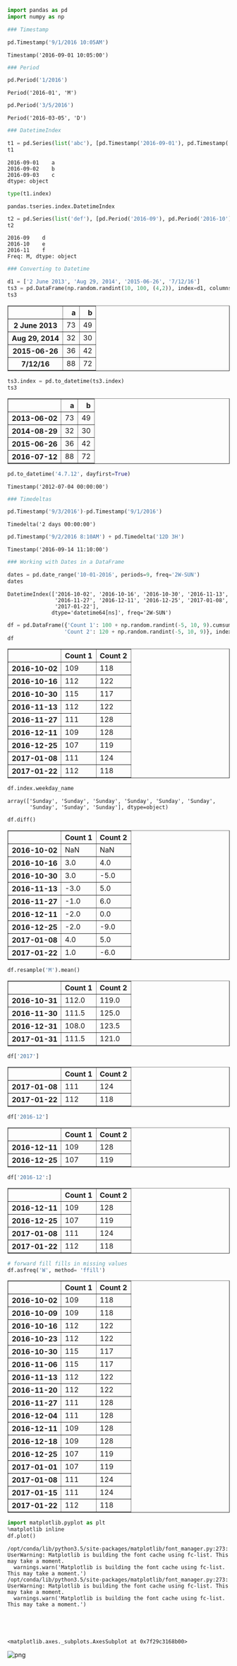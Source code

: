 

```python
import pandas as pd
import numpy as np

```


```python
### Timestamp
```


```python
pd.Timestamp('9/1/2016 10:05AM')
```




    Timestamp('2016-09-01 10:05:00')




```python
### Period
```


```python
pd.Period('1/2016')
```




    Period('2016-01', 'M')




```python
pd.Period('3/5/2016')
```




    Period('2016-03-05', 'D')




```python
### DatetimeIndex

```


```python
t1 = pd.Series(list('abc'), [pd.Timestamp('2016-09-01'), pd.Timestamp('2016-09-02'), pd.Timestamp('2016-09-03')])
t1
```




    2016-09-01    a
    2016-09-02    b
    2016-09-03    c
    dtype: object




```python
type(t1.index)
```




    pandas.tseries.index.DatetimeIndex




```python
t2 = pd.Series(list('def'), [pd.Period('2016-09'), pd.Period('2016-10'), pd.Period('2016-11')])
t2
```




    2016-09    d
    2016-10    e
    2016-11    f
    Freq: M, dtype: object




```python
### Converting to Datetime
```


```python
d1 = ['2 June 2013', 'Aug 29, 2014', '2015-06-26', '7/12/16']
ts3 = pd.DataFrame(np.random.randint(10, 100, (4,2)), index=d1, columns=list('ab'))
ts3
```




<div>
<table border="1" class="dataframe">
  <thead>
    <tr style="text-align: right;">
      <th></th>
      <th>a</th>
      <th>b</th>
    </tr>
  </thead>
  <tbody>
    <tr>
      <th>2 June 2013</th>
      <td>73</td>
      <td>49</td>
    </tr>
    <tr>
      <th>Aug 29, 2014</th>
      <td>32</td>
      <td>30</td>
    </tr>
    <tr>
      <th>2015-06-26</th>
      <td>36</td>
      <td>42</td>
    </tr>
    <tr>
      <th>7/12/16</th>
      <td>88</td>
      <td>72</td>
    </tr>
  </tbody>
</table>
</div>




```python
ts3.index = pd.to_datetime(ts3.index)
ts3

```




<div>
<table border="1" class="dataframe">
  <thead>
    <tr style="text-align: right;">
      <th></th>
      <th>a</th>
      <th>b</th>
    </tr>
  </thead>
  <tbody>
    <tr>
      <th>2013-06-02</th>
      <td>73</td>
      <td>49</td>
    </tr>
    <tr>
      <th>2014-08-29</th>
      <td>32</td>
      <td>30</td>
    </tr>
    <tr>
      <th>2015-06-26</th>
      <td>36</td>
      <td>42</td>
    </tr>
    <tr>
      <th>2016-07-12</th>
      <td>88</td>
      <td>72</td>
    </tr>
  </tbody>
</table>
</div>




```python
pd.to_datetime('4.7.12', dayfirst=True)
```




    Timestamp('2012-07-04 00:00:00')




```python
### Timedeltas
```


```python
pd.Timestamp('9/3/2016')-pd.Timestamp('9/1/2016')

```




    Timedelta('2 days 00:00:00')




```python
pd.Timestamp('9/2/2016 8:10AM') + pd.Timedelta('12D 3H')
```




    Timestamp('2016-09-14 11:10:00')




```python
### Working with Dates in a DataFrame
```


```python
dates = pd.date_range('10-01-2016', periods=9, freq='2W-SUN')
dates
```




    DatetimeIndex(['2016-10-02', '2016-10-16', '2016-10-30', '2016-11-13',
                   '2016-11-27', '2016-12-11', '2016-12-25', '2017-01-08',
                   '2017-01-22'],
                  dtype='datetime64[ns]', freq='2W-SUN')




```python
df = pd.DataFrame({'Count 1': 100 + np.random.randint(-5, 10, 9).cumsum(),
                  'Count 2': 120 + np.random.randint(-5, 10, 9)}, index=dates)
df
```




<div>
<table border="1" class="dataframe">
  <thead>
    <tr style="text-align: right;">
      <th></th>
      <th>Count 1</th>
      <th>Count 2</th>
    </tr>
  </thead>
  <tbody>
    <tr>
      <th>2016-10-02</th>
      <td>109</td>
      <td>118</td>
    </tr>
    <tr>
      <th>2016-10-16</th>
      <td>112</td>
      <td>122</td>
    </tr>
    <tr>
      <th>2016-10-30</th>
      <td>115</td>
      <td>117</td>
    </tr>
    <tr>
      <th>2016-11-13</th>
      <td>112</td>
      <td>122</td>
    </tr>
    <tr>
      <th>2016-11-27</th>
      <td>111</td>
      <td>128</td>
    </tr>
    <tr>
      <th>2016-12-11</th>
      <td>109</td>
      <td>128</td>
    </tr>
    <tr>
      <th>2016-12-25</th>
      <td>107</td>
      <td>119</td>
    </tr>
    <tr>
      <th>2017-01-08</th>
      <td>111</td>
      <td>124</td>
    </tr>
    <tr>
      <th>2017-01-22</th>
      <td>112</td>
      <td>118</td>
    </tr>
  </tbody>
</table>
</div>




```python
df.index.weekday_name

```




    array(['Sunday', 'Sunday', 'Sunday', 'Sunday', 'Sunday', 'Sunday',
           'Sunday', 'Sunday', 'Sunday'], dtype=object)




```python
df.diff()

```




<div>
<table border="1" class="dataframe">
  <thead>
    <tr style="text-align: right;">
      <th></th>
      <th>Count 1</th>
      <th>Count 2</th>
    </tr>
  </thead>
  <tbody>
    <tr>
      <th>2016-10-02</th>
      <td>NaN</td>
      <td>NaN</td>
    </tr>
    <tr>
      <th>2016-10-16</th>
      <td>3.0</td>
      <td>4.0</td>
    </tr>
    <tr>
      <th>2016-10-30</th>
      <td>3.0</td>
      <td>-5.0</td>
    </tr>
    <tr>
      <th>2016-11-13</th>
      <td>-3.0</td>
      <td>5.0</td>
    </tr>
    <tr>
      <th>2016-11-27</th>
      <td>-1.0</td>
      <td>6.0</td>
    </tr>
    <tr>
      <th>2016-12-11</th>
      <td>-2.0</td>
      <td>0.0</td>
    </tr>
    <tr>
      <th>2016-12-25</th>
      <td>-2.0</td>
      <td>-9.0</td>
    </tr>
    <tr>
      <th>2017-01-08</th>
      <td>4.0</td>
      <td>5.0</td>
    </tr>
    <tr>
      <th>2017-01-22</th>
      <td>1.0</td>
      <td>-6.0</td>
    </tr>
  </tbody>
</table>
</div>




```python
df.resample('M').mean()
```




<div>
<table border="1" class="dataframe">
  <thead>
    <tr style="text-align: right;">
      <th></th>
      <th>Count 1</th>
      <th>Count 2</th>
    </tr>
  </thead>
  <tbody>
    <tr>
      <th>2016-10-31</th>
      <td>112.0</td>
      <td>119.0</td>
    </tr>
    <tr>
      <th>2016-11-30</th>
      <td>111.5</td>
      <td>125.0</td>
    </tr>
    <tr>
      <th>2016-12-31</th>
      <td>108.0</td>
      <td>123.5</td>
    </tr>
    <tr>
      <th>2017-01-31</th>
      <td>111.5</td>
      <td>121.0</td>
    </tr>
  </tbody>
</table>
</div>




```python
df['2017']
```




<div>
<table border="1" class="dataframe">
  <thead>
    <tr style="text-align: right;">
      <th></th>
      <th>Count 1</th>
      <th>Count 2</th>
    </tr>
  </thead>
  <tbody>
    <tr>
      <th>2017-01-08</th>
      <td>111</td>
      <td>124</td>
    </tr>
    <tr>
      <th>2017-01-22</th>
      <td>112</td>
      <td>118</td>
    </tr>
  </tbody>
</table>
</div>




```python
df['2016-12']
```




<div>
<table border="1" class="dataframe">
  <thead>
    <tr style="text-align: right;">
      <th></th>
      <th>Count 1</th>
      <th>Count 2</th>
    </tr>
  </thead>
  <tbody>
    <tr>
      <th>2016-12-11</th>
      <td>109</td>
      <td>128</td>
    </tr>
    <tr>
      <th>2016-12-25</th>
      <td>107</td>
      <td>119</td>
    </tr>
  </tbody>
</table>
</div>




```python
df['2016-12':]
```




<div>
<table border="1" class="dataframe">
  <thead>
    <tr style="text-align: right;">
      <th></th>
      <th>Count 1</th>
      <th>Count 2</th>
    </tr>
  </thead>
  <tbody>
    <tr>
      <th>2016-12-11</th>
      <td>109</td>
      <td>128</td>
    </tr>
    <tr>
      <th>2016-12-25</th>
      <td>107</td>
      <td>119</td>
    </tr>
    <tr>
      <th>2017-01-08</th>
      <td>111</td>
      <td>124</td>
    </tr>
    <tr>
      <th>2017-01-22</th>
      <td>112</td>
      <td>118</td>
    </tr>
  </tbody>
</table>
</div>




```python
# forward fill fills in missing values
df.asfreq('W', method= 'ffill')
```




<div>
<table border="1" class="dataframe">
  <thead>
    <tr style="text-align: right;">
      <th></th>
      <th>Count 1</th>
      <th>Count 2</th>
    </tr>
  </thead>
  <tbody>
    <tr>
      <th>2016-10-02</th>
      <td>109</td>
      <td>118</td>
    </tr>
    <tr>
      <th>2016-10-09</th>
      <td>109</td>
      <td>118</td>
    </tr>
    <tr>
      <th>2016-10-16</th>
      <td>112</td>
      <td>122</td>
    </tr>
    <tr>
      <th>2016-10-23</th>
      <td>112</td>
      <td>122</td>
    </tr>
    <tr>
      <th>2016-10-30</th>
      <td>115</td>
      <td>117</td>
    </tr>
    <tr>
      <th>2016-11-06</th>
      <td>115</td>
      <td>117</td>
    </tr>
    <tr>
      <th>2016-11-13</th>
      <td>112</td>
      <td>122</td>
    </tr>
    <tr>
      <th>2016-11-20</th>
      <td>112</td>
      <td>122</td>
    </tr>
    <tr>
      <th>2016-11-27</th>
      <td>111</td>
      <td>128</td>
    </tr>
    <tr>
      <th>2016-12-04</th>
      <td>111</td>
      <td>128</td>
    </tr>
    <tr>
      <th>2016-12-11</th>
      <td>109</td>
      <td>128</td>
    </tr>
    <tr>
      <th>2016-12-18</th>
      <td>109</td>
      <td>128</td>
    </tr>
    <tr>
      <th>2016-12-25</th>
      <td>107</td>
      <td>119</td>
    </tr>
    <tr>
      <th>2017-01-01</th>
      <td>107</td>
      <td>119</td>
    </tr>
    <tr>
      <th>2017-01-08</th>
      <td>111</td>
      <td>124</td>
    </tr>
    <tr>
      <th>2017-01-15</th>
      <td>111</td>
      <td>124</td>
    </tr>
    <tr>
      <th>2017-01-22</th>
      <td>112</td>
      <td>118</td>
    </tr>
  </tbody>
</table>
</div>




```python
import matplotlib.pyplot as plt
%matplotlib inline
df.plot()
```

    /opt/conda/lib/python3.5/site-packages/matplotlib/font_manager.py:273: UserWarning: Matplotlib is building the font cache using fc-list. This may take a moment.
      warnings.warn('Matplotlib is building the font cache using fc-list. This may take a moment.')
    /opt/conda/lib/python3.5/site-packages/matplotlib/font_manager.py:273: UserWarning: Matplotlib is building the font cache using fc-list. This may take a moment.
      warnings.warn('Matplotlib is building the font cache using fc-list. This may take a moment.')





    <matplotlib.axes._subplots.AxesSubplot at 0x7f29c3168b00>




![png](output_27_2.png)



```python

```
